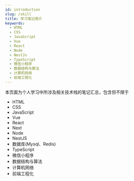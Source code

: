 ```yaml
---
id: introduction
slug: /skill
title: 学习笔记简介
keywords:
  - HTML
  - CSS
  - JavaScript
  - Vue
  - React
  - Node
  - NestJs
  - TypeScript
  - 微信小程序
  - 数据结构与算法
  - 计算机网络
  - 前端工程化
---
```


本页面为个人学习中所涉及相关技术栈的笔记汇总，包含但不限于

- HTML
- CSS
- JavaScript
- Vue
- React
- Next
- Node
- NestJS
- 数据库(Mysql、Redis)
- TypeScript
- 微信小程序
- 数据结构与算法
- 计算机网络
- 前端工程化